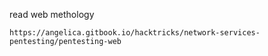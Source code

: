 read web methology
```
https://angelica.gitbook.io/hacktricks/network-services-pentesting/pentesting-web
```